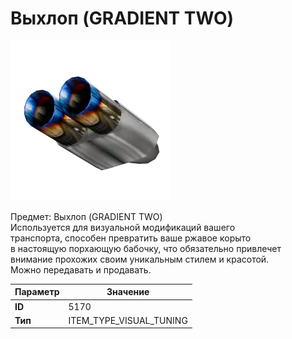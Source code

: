 # Выхлоп (GRADIENT TWO)

![Item Image](../img/5170.webp?raw=true)

Предмет: Выхлоп (GRADIENT TWO)<br>Используется для визуальной модификаций вашего<br>транспорта, способен превратить ваше ржавое корыто<br>в настоящую порхающую бабочку, что обязательно привлечет<br>внимание прохожих своим уникальным стилем и красотой.<br>Можно передавать и продавать.


| Параметр | Значение |
|----------|----------|
| **ID** | 5170 |
| **Тип** | ITEM_TYPE_VISUAL_TUNING |

